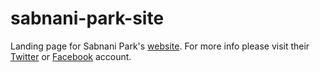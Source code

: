 sabnani-park-site
=================

Landing page for Sabnani Park's [website](http://www.sabnanipark.com). For more info please visit their [Twitter](http://twitter.com/sabnanipark) or [Facebook](https://www.facebook.com/sabnani.park) account.
